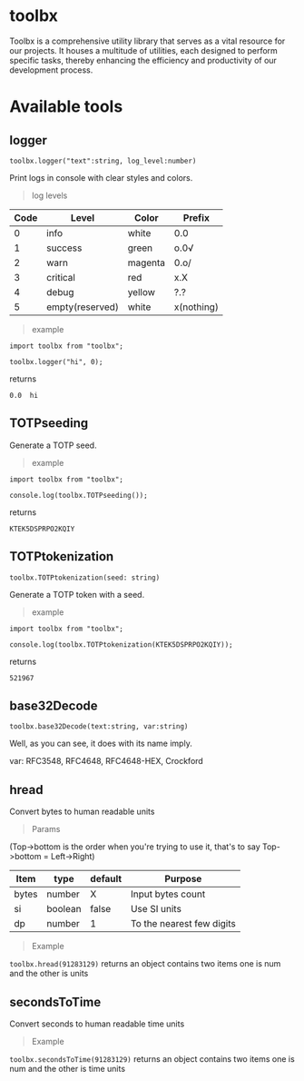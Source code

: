 # toolbx
Toolbx is a comprehensive utility library that serves as a vital resource for our projects. It houses a multitude of utilities, each designed to perform specific tasks, thereby enhancing the efficiency and productivity of our development process.

# Available tools

## logger

```toolbx.logger("text":string, log_level:number)```

Print logs in console with clear styles and colors.

> log levels

|Code|Level|Color|Prefix|
|-|-|-|-|
|0|info|white|0.0|
|1|success|green|o.0√|
|2|warn|magenta|0.o/|
|3|critical|red|x.X|
|4|debug|yellow|?.?|
|5|empty(reserved)|white|x(nothing)|

> example

```
import toolbx from "toolbx";

toolbx.logger("hi", 0);
```

returns

```
0.0  hi
```

## TOTPseeding

Generate a TOTP seed.

> example

```
import toolbx from "toolbx";

console.log(toolbx.TOTPseeding());
```

returns

```
KTEK5DSPRPO2KQIY
```

## TOTPtokenization

```toolbx.TOTPtokenization(seed: string)```

Generate a TOTP token with a seed.

> example

```
import toolbx from "toolbx";

console.log(toolbx.TOTPtokenization(KTEK5DSPRPO2KQIY));
```

returns

```
521967
```

## base32Decode

```toolbx.base32Decode(text:string, var:string)```

Well, as you can see, it does with its name imply.

var: RFC3548, RFC4648, RFC4648-HEX, Crockford

## hread

Convert bytes to human readable units

> Params

(Top->bottom is the order when you're trying to use it, that's to say Top->bottom = Left->Right)

|Item|type|default|Purpose|
|-|-|-|-|
|bytes|number|X|Input bytes count|
|si|boolean|false|Use SI units|
|dp|number|1|To the nearest few digits|

> Example

`toolbx.hread(91283129)` returns an object contains two items one is num and the other is units

## secondsToTime

Convert seconds to human readable time units

> Example

`toolbx.secondsToTime(91283129)` returns an object contains two items one is num and the other is time units